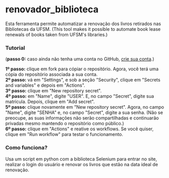# renovador_biblioteca

Esta ferramenta permite automatizar a renovação dos livros retirados nas Bibliotecas da UFSM.
(This tool makes it possible to automate book lease renewals of books taken from UFSM's libraries.)

### Tutorial
(**passo 0:** caso ainda não tenha uma conta no GitHub, [crie sua conta](https://github.com/signup).)
  
**1º passo:** clique em fork para cópiar o repositório. Agora, você terá uma cópia do repositório associada a sua conta.  
**2º passo:** vá em "Settings", e sob a seção "Security", clique em "Secrets and variables" e depois em "Actions".  
**3º passo:** clique em "New repository secret".  
**4º passo:** em "Name", digite "USER". E, no campo "Secret", digite sua matrícula. Depois, clique em "Add secret".  
**5º passo:** clique novamente em "New repository secret". Agora, no campo "Name", digite "SENHA" e, no campo "Secret", digite a sua senha. (Não se preocupe, as suas informações não serão compartilhadas e continuarão privadas mesmo mantendo o repositório como público.)  
**6º passo:** clique em "Actions" e reative os workflows. Se você quiser, clique em "Run workflow" para testar o funcionamento.

### Como funciona?
Usa um script em python com a biblioteca Selenium para entrar no site, realizar o login do usuário e renovar os livros que estão na data ideal de renovação.


